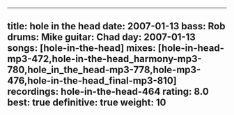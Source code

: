 
---
title: hole in the head
date: 2007-01-13
bass:	Rob
drums:	Mike
guitar:	Chad
day: 2007-01-13
songs: [hole-in-the-head]
mixes: [hole-in-head-mp3-472,hole-in-the-head_harmony-mp3-780,hole_in_the_head-mp3-778,hole-mp3-476,hole-in-the-head_final-mp3-810]
recordings: hole-in-the-head-464
rating: 8.0
best: true
definitive: true
weight: 10
---
